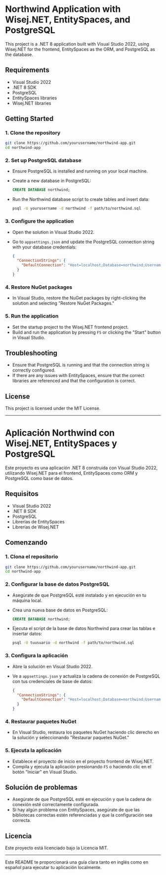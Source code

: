 # Northwind Application with Wisej.NET, EntitySpaces, and PostgreSQL

This project is a .NET 8 application built with Visual Studio 2022, using Wisej.NET for the frontend, EntitySpaces as the ORM, and PostgreSQL as the database.

## Requirements

- Visual Studio 2022
- .NET 8 SDK
- PostgreSQL
- EntitySpaces libraries
- Wisej.NET libraries

## Getting Started

### 1. Clone the repository

```bash
git clone https://github.com/yourusername/northwind-app.git
cd northwind-app
```

### 2. Set up PostgreSQL database

- Ensure PostgreSQL is installed and running on your local machine.
- Create a new database in PostgreSQL:
  
  ```sql
  CREATE DATABASE northwind;
  ```
  
- Run the Northwind database script to create tables and insert data:
  
  ```bash
  psql -U yourusername -d northwind -f path/to/northwind.sql
  ```

### 3. Configure the application

- Open the solution in Visual Studio 2022.
- Go to `appsettings.json` and update the PostgreSQL connection string with your database credentials:
  
  ```json
  {
    "ConnectionStrings": {
      "DefaultConnection": "Host=localhost;Database=northwind;Username=yourusername;Password=yourpassword"
    }
  }
  ```

### 4. Restore NuGet packages

- In Visual Studio, restore the NuGet packages by right-clicking the solution and selecting "Restore NuGet Packages."

### 5. Run the application

- Set the startup project to the Wisej.NET frontend project.
- Build and run the application by pressing `F5` or clicking the "Start" button in Visual Studio.

## Troubleshooting

- Ensure that PostgreSQL is running and that the connection string is correctly configured.
- If there are any issues with EntitySpaces, ensure that the correct libraries are referenced and that the configuration is correct.

## License

This project is licensed under the MIT License.

---

# Aplicación Northwind con Wisej.NET, EntitySpaces y PostgreSQL

Este proyecto es una aplicación .NET 8 construida con Visual Studio 2022, utilizando Wisej.NET para el frontend, EntitySpaces como ORM y PostgreSQL como base de datos.

## Requisitos

- Visual Studio 2022
- .NET 8 SDK
- PostgreSQL
- Librerías de EntitySpaces
- Librerías de Wisej.NET

## Comenzando

### 1. Clona el repositorio

```bash
git clone https://github.com/yourusername/northwind-app.git
cd northwind-app
```

### 2. Configurar la base de datos PostgreSQL

- Asegúrate de que PostgreSQL esté instalado y en ejecución en tu máquina local.
- Crea una nueva base de datos en PostgreSQL:
  
  ```sql
  CREATE DATABASE northwind;
  ```
  
- Ejecuta el script de la base de datos Northwind para crear las tablas e insertar datos:
  
  ```bash
  psql -U tuusuario -d northwind -f path/to/northwind.sql
  ```

### 3. Configura la aplicación

- Abre la solución en Visual Studio 2022.
- Ve a `appsettings.json` y actualiza la cadena de conexión de PostgreSQL con tus credenciales de base de datos:
  
  ```json
  {
    "ConnectionStrings": {
      "DefaultConnection": "Host=localhost;Database=northwind;Username=tuusuario;Password=tupassword"
    }
  }
  ```

### 4. Restaurar paquetes NuGet

- En Visual Studio, restaura los paquetes NuGet haciendo clic derecho en la solución y seleccionando "Restaurar paquetes NuGet."

### 5. Ejecuta la aplicación

- Establece el proyecto de inicio en el proyecto frontend de Wisej.NET.
- Compila y ejecuta la aplicación presionando `F5` o haciendo clic en el botón "Iniciar" en Visual Studio.

## Solución de problemas

- Asegúrate de que PostgreSQL esté en ejecución y que la cadena de conexión esté correctamente configurada.
- Si hay algún problema con EntitySpaces, asegúrate de que las bibliotecas correctas estén referenciadas y que la configuración sea correcta.

## Licencia

Este proyecto está licenciado bajo la Licencia MIT.

---

Este README te proporcionará una guía clara tanto en inglés como en español para ejecutar tu aplicación localmente.
